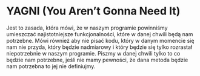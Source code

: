 # YAGNI (You Aren’t Gonna Need It)

Jest to zasada, która mówi, że w naszym programie powinniśmy umieszczać najistotniejsze
funkcjonalności, które w danej chwili będą nam potrzebne. Mówi również aby nie pisać kodu, który w
danym momencie się nam nie przyda, który będzie nadmiarowy i który będzie się tylko rozrastał
niepotrzebnie w naszym programie. Piszmy w danej chwili tylko to co będzie nam potrzebne, jeśli nie
mamy pewności, że dana metoda będzie nam potrzebna to jej nie definiujmy.
